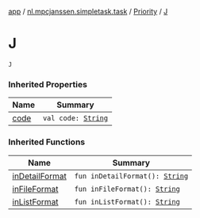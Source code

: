 [app](../../index.md) / [nl.mpcjanssen.simpletask.task](../index.md) / [Priority](index.md) / [J](.)

# J

`J`

### Inherited Properties

| Name | Summary |
|---|---|
| [code](code.md) | `val code: `[`String`](https://kotlinlang.org/api/latest/jvm/stdlib/kotlin/-string/index.html) |

### Inherited Functions

| Name | Summary |
|---|---|
| [inDetailFormat](in-detail-format.md) | `fun inDetailFormat(): `[`String`](https://kotlinlang.org/api/latest/jvm/stdlib/kotlin/-string/index.html) |
| [inFileFormat](in-file-format.md) | `fun inFileFormat(): `[`String`](https://kotlinlang.org/api/latest/jvm/stdlib/kotlin/-string/index.html) |
| [inListFormat](in-list-format.md) | `fun inListFormat(): `[`String`](https://kotlinlang.org/api/latest/jvm/stdlib/kotlin/-string/index.html) |
